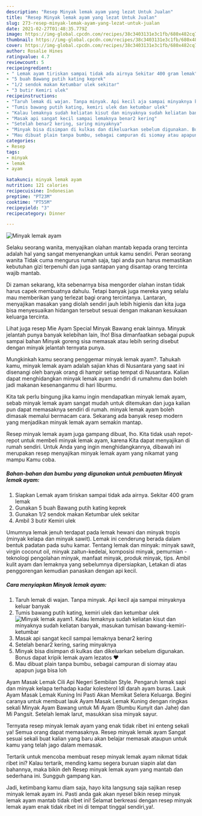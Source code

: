 ```yaml
---
description: "Resep Minyak lemak ayam yang lezat Untuk Jualan"
title: "Resep Minyak lemak ayam yang lezat Untuk Jualan"
slug: 273-resep-minyak-lemak-ayam-yang-lezat-untuk-jualan
date: 2021-02-27T01:48:35.779Z
image: https://img-global.cpcdn.com/recipes/38c3403131e3c1fb/680x482cq70/minyak-lemak-ayam-foto-resep-utama.jpg
thumbnail: https://img-global.cpcdn.com/recipes/38c3403131e3c1fb/680x482cq70/minyak-lemak-ayam-foto-resep-utama.jpg
cover: https://img-global.cpcdn.com/recipes/38c3403131e3c1fb/680x482cq70/minyak-lemak-ayam-foto-resep-utama.jpg
author: Rosalie Hines
ratingvalue: 4.7
reviewcount: 5
recipeingredient:
- " Lemak ayam tiriskan sampai tidak ada airnya Sekitar 400 gram lemak"
- "5 buah Bawang putih kating keprek"
- "1/2 sendok makan Ketumbar ulek sekitar"
- "3 butir Kemiri ulek"
recipeinstructions:
- "Taruh lemak di wajan. Tanpa minyak. Api kecil aja sampai minyaknya keluar banyak"
- "Tumis bawang putih kating, kemiri ulek dan ketumbar ulek"
- "Kalau lemaknya sudah keliatan kisut dan minyaknya sudah keliatan banyak, masukan tumisan bawang-kemiri-ketumbar"
- "Masak api sangat kecil sampai lemaknya benar2 kering"
- "Setelah benar2 kering, saring minyaknya"
- "Minyak bisa disimpan di kulkas dan dikeluarkan sebelum digunakan. Bonus dapat kripik lemak ayam lezatos ❤️"
- "Mau dibuat plain tanpa bumbu, sebagai campuran di siomay atau apapun juga bisa loh"
categories:
- Resep
tags:
- minyak
- lemak
- ayam

katakunci: minyak lemak ayam 
nutrition: 121 calories
recipecuisine: Indonesian
preptime: "PT23M"
cooktime: "PT55M"
recipeyield: "3"
recipecategory: Dinner

---
```



![Minyak lemak ayam](https://img-global.cpcdn.com/recipes/38c3403131e3c1fb/680x482cq70/minyak-lemak-ayam-foto-resep-utama.jpg)

Selaku seorang wanita, menyajikan olahan mantab kepada orang tercinta adalah hal yang sangat menyenangkan untuk kamu sendiri. Peran seorang  wanita Tidak cuma mengurus rumah saja, tapi anda pun harus memastikan kebutuhan gizi terpenuhi dan juga santapan yang disantap orang tercinta wajib mantab.

Di zaman  sekarang, kita sebenarnya bisa mengorder olahan instan tidak harus capek membuatnya dahulu. Tetapi banyak juga mereka yang selalu mau memberikan yang terlezat bagi orang tercintanya. Lantaran, menyajikan masakan yang diolah sendiri jauh lebih higienis dan kita juga bisa menyesuaikan hidangan tersebut sesuai dengan makanan kesukaan keluarga tercinta. 

Lihat juga resep Mie Ayam Special Minyak Bawang enak lainnya. Minyak jelantah punya banyak kelebihan lain, lho! Bisa dimanfaatkan sebagai pupuk sampai bahan Minyak goreng sisa memasak atau lebih sering disebut dengan minyak jelantah ternyata punya.

Mungkinkah kamu seorang penggemar minyak lemak ayam?. Tahukah kamu, minyak lemak ayam adalah sajian khas di Nusantara yang saat ini disenangi oleh banyak orang di hampir setiap tempat di Nusantara. Kalian dapat menghidangkan minyak lemak ayam sendiri di rumahmu dan boleh jadi makanan kesenanganmu di hari liburmu.

Kita tak perlu bingung jika kamu ingin mendapatkan minyak lemak ayam, sebab minyak lemak ayam sangat mudah untuk ditemukan dan juga kalian pun dapat memasaknya sendiri di rumah. minyak lemak ayam boleh dimasak memalui bermacam cara. Sekarang ada banyak resep modern yang menjadikan minyak lemak ayam semakin mantap.

Resep minyak lemak ayam juga gampang dibuat, lho. Kita tidak usah repot-repot untuk membeli minyak lemak ayam, karena Kita dapat menyajikan di rumah sendiri. Untuk Anda yang ingin menghidangkannya, dibawah ini merupakan resep menyajikan minyak lemak ayam yang nikamat yang mampu Kamu coba.

<!--inarticleads1-->

##### Bahan-bahan dan bumbu yang digunakan untuk pembuatan Minyak lemak ayam:

1. Siapkan  Lemak ayam tiriskan sampai tidak ada airnya. Sekitar 400 gram lemak
1. Gunakan 5 buah Bawang putih kating keprek
1. Gunakan 1/2 sendok makan Ketumbar ulek sekitar
1. Ambil 3 butir Kemiri ulek


Umumnya lemak jenuh terdapat pada lemak hewani dan minyak tropis (minyak kelapa dan minyak sawit). Lemak ini cenderung berada dalam bentuk padatan pada suhu kamar. Tentang lemak dan minyak: minyak sawit, virgin coconut oil, minyak zaitun-kedelai, komposisi minyak, pemurnian - teknologi pengolahan minyak, manfaat minyak, produk minyak, tips. Ambil kulit ayam dan lemaknya yang sebelumnya dipersiapkan, Letakan di atas penggorengan kemudian panaskan dengan api kecil. 

<!--inarticleads2-->

##### Cara menyiapkan Minyak lemak ayam:

1. Taruh lemak di wajan. Tanpa minyak. Api kecil aja sampai minyaknya keluar banyak
1. Tumis bawang putih kating, kemiri ulek dan ketumbar ulek
<img src="https://img-global.cpcdn.com/steps/6462b4045d161d67/160x128cq70/minyak-lemak-ayam-langkah-memasak-2-foto.jpg" alt="Minyak lemak ayam">1. Kalau lemaknya sudah keliatan kisut dan minyaknya sudah keliatan banyak, masukan tumisan bawang-kemiri-ketumbar
1. Masak api sangat kecil sampai lemaknya benar2 kering
1. Setelah benar2 kering, saring minyaknya
1. Minyak bisa disimpan di kulkas dan dikeluarkan sebelum digunakan. Bonus dapat kripik lemak ayam lezatos ❤️
1. Mau dibuat plain tanpa bumbu, sebagai campuran di siomay atau apapun juga bisa loh


Ayam Masak Lemak Cili Api Negeri Sembilan Style. Pengaruh lemak sapi dan minyak kelapa terhadap kadar kolesterol ldl darah ayam buras. Lauk Ayam Masak Lemak Kuning Ini Pasti Akan Memikat Selera Keluarga. Begini caranya untuk membuat lauk Ayam Masak Lemak Kuning dengan ringkas sekali Minyak Ayam Bawang untuk Mi Ayam (Bumbu Kunyit dan Jahe) dan Mi Pangsit. Setelah lemak larut, masukkan sisa minyak sayur. 

Ternyata resep minyak lemak ayam yang enak tidak ribet ini enteng sekali ya! Semua orang dapat memasaknya. Resep minyak lemak ayam Sangat sesuai sekali buat kalian yang baru akan belajar memasak ataupun untuk kamu yang telah jago dalam memasak.

Tertarik untuk mencoba membuat resep minyak lemak ayam nikmat tidak ribet ini? Kalau tertarik, mending kamu segera buruan siapin alat dan bahannya, maka bikin deh Resep minyak lemak ayam yang mantab dan sederhana ini. Sungguh gampang kan. 

Jadi, ketimbang kamu diam saja, hayo kita langsung saja sajikan resep minyak lemak ayam ini. Pasti anda gak akan nyesel bikin resep minyak lemak ayam mantab tidak ribet ini! Selamat berkreasi dengan resep minyak lemak ayam enak tidak ribet ini di tempat tinggal sendiri,ya!.

